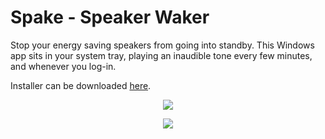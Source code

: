 # Spake - Speaker Waker

Stop your energy saving speakers from going into standby. This Windows app sits in your system tray, playing an inaudible tone every few minutes, and whenever you log-in.

Installer can be downloaded [here](https://github.com/vjdw/Spake/releases/download/v.1.4.1/Spake.exe).

<p align="center">
  <img src="https://user-images.githubusercontent.com/9841768/206868113-0d47c5eb-fcf7-4cbc-bb76-e93b192fb7b4.png" />
</p>

<p align="center">
  <img src="https://user-images.githubusercontent.com/9841768/201724561-cb169ab4-a2a8-4f6d-9d32-d367e6b16e91.png" />
</p>
